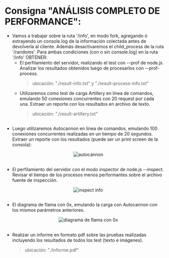 # Consigna "ANÁLISIS COMPLETO DE PERFORMANCE":

* Vamos a trabajar sobre la ruta '/info', en modo fork, agregando ó extrayendo un console.log de la información colectada antes de devolverla al cliente. Además desactivaremos el child_process de la ruta '/randoms'.
Para ambas condiciones (con o sin console.log) en la ruta '/info' OBTENER:
  - El perfilamiento del servidor, realizando el test con --prof de node.js. Analizar los resultados obtenidos luego de procesarlos con --prof-process.
    > ubicación: "./result-info.txt" y "./result-process-info.txt"
  - Utilizaremos como test de carga Artillery en línea de comandos, emulando 50 conexiones concurrentes con 20 request por cada una. Extraer un reporte con los resultados en archivo de texto.
    > ubicación: "./result-artillery.txt"
##

* Luego utilizaremos Autocannon en línea de comandos, emulando 100 conexiones concurrentes realizadas en un tiempo de 20 segundos. Extraer un reporte con los resultados (puede ser un print screen de la consola):
  <p align="center"><img src="https://firebasestorage.googleapis.com/v0/b/backend-clases.appspot.com/o/autocannon.PNG?alt=media&token=468b7d1a-e425-4c44-826f-e08503224803" alt="autocannon"/></p>
##

* El perfilamiento del servidor con el modo inspector de node.js --inspect. Revisar el tiempo de los procesos menos performantes sobre el archivo fuente de inspección.
  <p align="center"><img src="https://firebasestorage.googleapis.com/v0/b/backend-clases.appspot.com/o/inspect-info.PNG?alt=media&token=2fe66c0b-d175-4ed6-993e-c035ef35e281" alt="inspect info"/></p>
##

* El diagrama de flama con 0x, emulando la carga con Autocannon con los mismos parámetros anteriores.
  <p align="center"><img src="https://firebasestorage.googleapis.com/v0/b/backend-clases.appspot.com/o/diagram-0x.PNG?alt=media&token=2bc1dd90-ad51-4327-8db6-3eacd005f6f5" alt="diagrama de flama con 0x"/></p>
##

* Realizar un informe en formato pdf sobre las pruebas realizadas incluyendo los resultados de todos los test (texto e imágenes).
  > ubicación: "./informe.pdf"